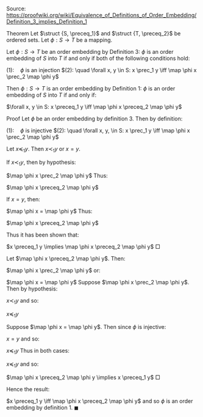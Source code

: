 # 

Source: https://proofwiki.org/wiki/Equivalence_of_Definitions_of_Order_Embedding/Definition_3_implies_Definition_1

Theorem
Let $\struct {S, \preceq_1}$ and $\struct {T, \preceq_2}$ be ordered sets.
Let $\phi: S \to T$ be a mapping.

Let $\phi: S \to T$ be an order embedding by Definition 3:
$\phi$ is an order embedding of $S$ into $T$ if and only if both of the following conditions hold:

$(1): \quad \phi$ is an injection
$(2): \quad \forall x, y \in S: x \prec_1 y \iff \map \phi x \prec_2 \map \phi y$

Then $\phi: S \to T$ is an order embedding by Definition 1:
$\phi$ is an order embedding of $S$ into $T$ if and only if:

$\forall x, y \in S: x \preceq_1 y \iff \map \phi x \preceq_2 \map \phi y$


Proof
Let $\phi$ be an order embedding by definition 3.
Then by definition:

$(1): \quad \phi$ is injective
$(2): \quad \forall x, y, \in S: x \prec_1 y \iff \map \phi x \prec_2 \map \phi y$

Let $x \preceq_1 y$.
Then $x \prec_1 y$ or $x = y$.

If $x \prec_1 y$, then by hypothesis:

$\map \phi x \prec_2 \map \phi y$
Thus:

$\map \phi x \preceq_2 \map \phi y$

If $x = y$, then:

$\map \phi x = \map \phi y$
Thus:

$\map \phi x \preceq_2 \map \phi y$

Thus it has been shown that:

$x \preceq_1 y \implies \map \phi x \preceq_2 \map \phi y$
$\Box$

Let $\map \phi x \preceq_2 \map \phi y$.
Then:

$\map \phi x \prec_2 \map \phi y$
or:

$\map \phi x = \map \phi y$
Suppose $\map \phi x \prec_2 \map \phi y$.
Then by hypothesis:

$x \prec_1 y$
and so:

$x \preceq_1 y$

Suppose $\map \phi x = \map \phi y$.
Then since $\phi$ is injective:

$x = y$
and so:

$x \preceq_1 y$
Thus in both cases:

$x \preceq_1 y$
and so:

$\map \phi x \preceq_2 \map \phi y \implies x \preceq_1 y$
$\Box$

Hence the result:

$x \preceq_1 y \iff \map \phi x \preceq_2 \map \phi y$
and so $\phi$ is an order embedding by definition 1.
$\blacksquare$





